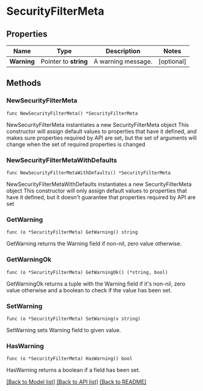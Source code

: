 # SecurityFilterMeta

## Properties

Name | Type | Description | Notes
---- | ---- | ----------- | ------
**Warning** | Pointer to **string** | A warning message. | [optional] 

## Methods

### NewSecurityFilterMeta

`func NewSecurityFilterMeta() *SecurityFilterMeta`

NewSecurityFilterMeta instantiates a new SecurityFilterMeta object
This constructor will assign default values to properties that have it defined,
and makes sure properties required by API are set, but the set of arguments
will change when the set of required properties is changed

### NewSecurityFilterMetaWithDefaults

`func NewSecurityFilterMetaWithDefaults() *SecurityFilterMeta`

NewSecurityFilterMetaWithDefaults instantiates a new SecurityFilterMeta object
This constructor will only assign default values to properties that have it defined,
but it doesn't guarantee that properties required by API are set

### GetWarning

`func (o *SecurityFilterMeta) GetWarning() string`

GetWarning returns the Warning field if non-nil, zero value otherwise.

### GetWarningOk

`func (o *SecurityFilterMeta) GetWarningOk() (*string, bool)`

GetWarningOk returns a tuple with the Warning field if it's non-nil, zero value otherwise
and a boolean to check if the value has been set.

### SetWarning

`func (o *SecurityFilterMeta) SetWarning(v string)`

SetWarning sets Warning field to given value.

### HasWarning

`func (o *SecurityFilterMeta) HasWarning() bool`

HasWarning returns a boolean if a field has been set.


[[Back to Model list]](../README.md#documentation-for-models) [[Back to API list]](../README.md#documentation-for-api-endpoints) [[Back to README]](../README.md)


